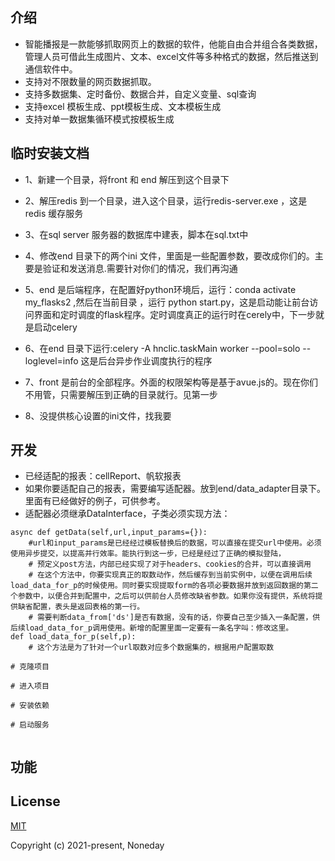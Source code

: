 
## 介绍

+ 智能播报是一款能够抓取网页上的数据的软件，他能自由合并组合各类数据，管理人员可借此生成图片、文本、excel文件等多种格式的数据，然后推送到通信软件中。
+ 支持对不限数量的网页数据抓取。
+ 支持多数据集、定时备份、数据合并，自定义变量、sql查询
+ 支持excel 模板生成、ppt模板生成、文本模板生成
+ 支持对单一数据集循环模式按模板生成


## 临时安装文档
+ 1、新建一个目录，将front 和 end 解压到这个目录下
+ 2、解压redis 到一个目录，进入这个目录，运行redis-server.exe ，这是redis 缓存服务
+ 3、在sql server 服务器的数据库中建表，脚本在sql.txt中
+ 4、修改end 目录下的两个ini 文件，里面是一些配置参数，要改成你们的。主要是验证和发送消息.需要针对你们的情况，我们再沟通

+ 5、end 是后端程序，在配置好python环境后，运行：conda activate my_flasks2 ,然后在当前目录 ，运行 python  start.py，这是启动能让前台访问界面和定时调度的flask程序。定时调度真正的运行时在cerely中，下一步就是启动celery

+ 6、在end 目录下运行:celery -A hnclic.taskMain worker --pool=solo --loglevel=info
    这是后台异步作业调度执行的程序
+ 7、front 是前台的全部程序。外面的权限架构等是基于avue.js的。现在你们不用管，只需要解压到正确的目录就行。见第一步
+ 8、没提供核心设置的ini文件，找我要

## 开发
+ 已经适配的报表：cellReport、帆软报表
+ 如果你要适配自己的报表，需要编写适配器。放到end/data_adapter目录下。里面有已经做好的例子，可供参考。
+ 适配器必须继承DataInterface，子类必须实现方法：
```
async def getData(self,url,input_params={}):  
    #url和input_params是已经经过模板替换后的数据，可以直接在提交url中使用。必须使用异步提交，以提高并行效率。能执行到这一步，已经是经过了正确的模拟登陆，
    # 预定义post方法，内部已经实现了对于headers、cookies的合并，可以直接调用
    # 在这个方法中，你要实现真正的取数动作，然后缓存到当前实例中，以便在调用后续load_data_for_p的时候使用。同时要实现提取form的各项必要数据并放到返回数据的第二个参数中，以便合并到配置中，之后可以供前台人员修改缺省参数。如果你没有提供，系统将提供缺省配置，表头是返回表格的第一行。
    # 需要判断data_from['ds']是否有数据，没有的话，你要自己至少插入一条配置，供后续load_data_for_p调用使用。新增的配置里面一定要有一条名字叫：修改这里。
def load_data_for_p(self,p):
    # 这个方法是为了针对一个url取数对应多个数据集的，根据用户配置取数
```
```
# 克隆项目

# 进入项目

# 安装依赖

# 启动服务


```
## 功能

## License

[MIT](http://opensource.org/licenses/MIT)

Copyright (c) 2021-present, Noneday